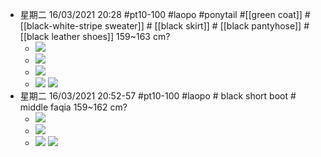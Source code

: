 - 星期二 16/03/2021 20:28 #pt10-100 #laopo #ponytail #[[green coat]]  #[[black-white-stripe sweater]] # [[black skirt]] # [[black pantyhose]] # [[black leather shoes]]   159~163 cm?
    - ![](https://firebasestorage.googleapis.com/v0/b/firescript-577a2.appspot.com/o/imgs%2Fapp%2FXELiu-NovaKG%2FHjR28pD2Xt.png?alt=media&token=3145bffd-b9e5-4498-b83a-373559dad46c)
    - ![](https://firebasestorage.googleapis.com/v0/b/firescript-577a2.appspot.com/o/imgs%2Fapp%2FXELiu-NovaKG%2FB75Ih-jSBf.jpg?alt=media&token=e8429a39-cf43-4f87-a368-4ee14fce1065)
    - ![](https://firebasestorage.googleapis.com/v0/b/firescript-577a2.appspot.com/o/imgs%2Fapp%2FXELiu-NovaKG%2F7cInH82-DJ.png?alt=media&token=9b1ad744-cc39-49c6-9e42-9c94d083a1f4)
    - ![](https://firebasestorage.googleapis.com/v0/b/firescript-577a2.appspot.com/o/imgs%2Fapp%2FXELiu-NovaKG%2FaMhM3Tiptj.jpg?alt=media&token=6f5bcbd7-7e40-4d47-aaab-0da30f728437)
![](https://firebasestorage.googleapis.com/v0/b/firescript-577a2.appspot.com/o/imgs%2Fapp%2FXELiu-NovaKG%2F16RBo6cc3p.png?alt=media&token=742f011f-c79d-4b13-8ad6-fcf320fbaf6e)
- 星期二 16/03/2021 20:52-57 #pt10-100 #laopo # black short boot # middle faqia   159~162 cm?
    - ![](https://firebasestorage.googleapis.com/v0/b/firescript-577a2.appspot.com/o/imgs%2Fapp%2FXELiu-NovaKG%2FM408UiUa5d.jpg?alt=media&token=1b433531-7ed9-4200-9d88-d33032bd6502)
    - ![](https://firebasestorage.googleapis.com/v0/b/firescript-577a2.appspot.com/o/imgs%2Fapp%2FXELiu-NovaKG%2Fj1U4DL0uDC.png?alt=media&token=a9e1b3d2-9e5d-425e-855f-c6854e4c7284)
    - ![](https://firebasestorage.googleapis.com/v0/b/firescript-577a2.appspot.com/o/imgs%2Fapp%2FXELiu-NovaKG%2F2NQqtfHtmM.png?alt=media&token=89a8eb93-37f0-4df5-837d-d9189b0ecd8a)
![](https://firebasestorage.googleapis.com/v0/b/firescript-577a2.appspot.com/o/imgs%2Fapp%2FXELiu-NovaKG%2F2zQVBkPxA1.jpg?alt=media&token=af8de305-9b21-4258-ac78-177665d77168)

